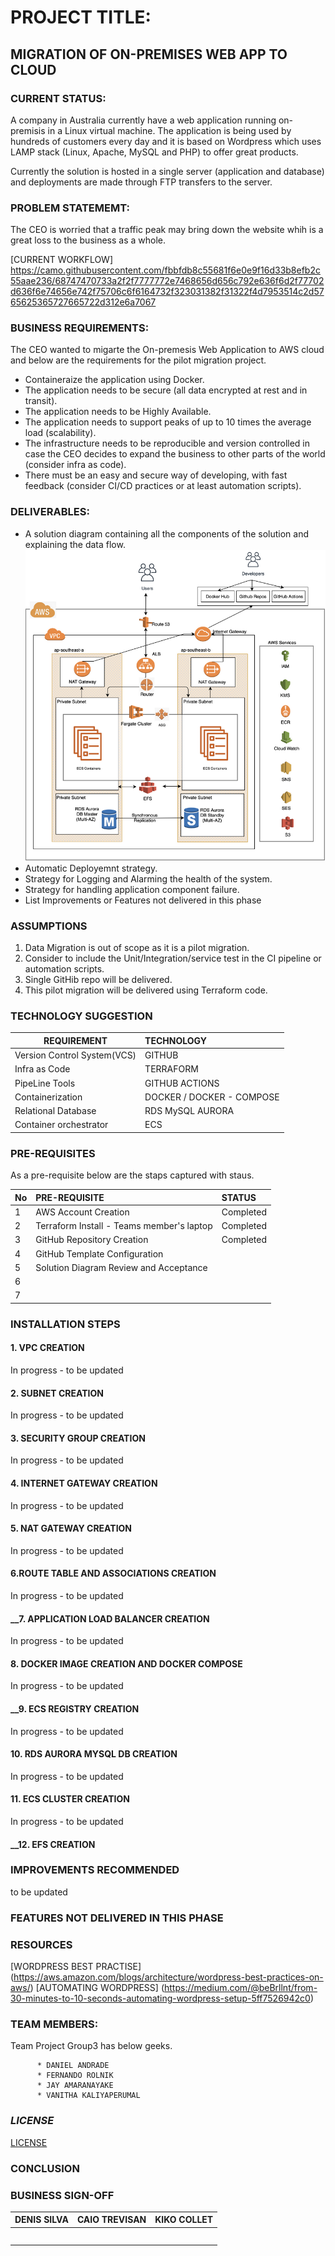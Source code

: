 # __PROJECT TITLE:__
## __MIGRATION OF ON-PREMISES WEB APP TO CLOUD__


### __CURRENT STATUS:__
A company in Australia currently have a web application running on-premisis in a Linux virtual machine. The application is being used by hundreds of customers every day and it is based on Wordpress which uses LAMP stack (Linux, Apache, MySQL and PHP) to offer great products.

Currently the solution is hosted in a single server (application and database) and deployments are made through FTP transfers to the server.

### __PROBLEM STATEMEMT:__
The CEO is worried that a traffic peak may bring down the website whih is a great loss to the business as a whole.

[CURRENT WORKFLOW] https://camo.githubusercontent.com/fbbfdb8c55681f6e0e9f16d33b8efb2c55aae236/68747470733a2f2f7777772e7468656d656c792e636f6d2f77702d636f6e74656e742f75706c6f6164732f323031382f31322f4d7953514c2d5765625365727665722d312e6a7067

### __BUSINESS REQUIREMENTS:__
The CEO wanted to migarte the On-premesis Web Application to AWS cloud and below are the requirements for the pilot migration project. 

*  Containeraize the application using Docker.
*  The application needs to be secure (all data encrypted at rest and in transit).
*  The application needs to be Highly Available.
* The application needs to support peaks of up to 10 times the average load (scalability).
* The infrastructure needs to be reproducible and version controlled in case the CEO decides to expand the business to other parts of the world (consider infra as code).
* There must be an easy and secure way of developing, with fast feedback (consider CI/CD practices or at least automation scripts).

### __DELIVERABLES:__
* A solution diagram containing all the components of the solution and explaining the data flow.
    ![Solution Diagram](./images/da-project1.png)
* Automatic Deployemnt strategy.
* Strategy for Logging and Alarming the health of the system.
* Strategy for handling application component failure.
* List Improvements or Features not delivered in this phase

### __ASSUMPTIONS__

1. Data Migration is out of scope as it is a pilot migration.
2. Consider to include the Unit/Integration/service test in the CI pipeline or automation scripts.
3. Single GitHib repo will be delivered.
4. This pilot migration will be delivered using Terraform code.

### __TECHNOLOGY SUGGESTION__

| REQUIREMENT                  |  TECHNOLOGY                |
|------------------------------|:---------------------------|
|  Version Control System(VCS) |  GITHUB                  |
|  Infra as Code               |  TERRAFORM                 |
|  PipeLine Tools              |  GITHUB ACTIONS            |
|  Containerization            |  DOCKER / DOCKER - COMPOSE  |
|  Relational Database         |  RDS MySQL AURORA           |
|  Container orchestrator      |  ECS                        |

### __PRE-REQUISITES__
As a pre-requisite below are the staps captured with staus.

| No  |  PRE-REQUISITE                            | STATUS          |
|-----|:------------------------------------------|:----------------|
| 1   | AWS Account Creation                      | Completed       |
| 2   | Terraform Install - Teams member's laptop | Completed       |
| 3   | GitHub Repository Creation                | Completed       |
| 4   | GitHub Template Configuration             |                 |
| 5   | Solution Diagram Review and Acceptance    |                 |
| 6   |                                           |                 |
| 7   |                                           |                 |



### __INSTALLATION STEPS__

#### __1. VPC CREATION__
In progress - to be updated

#### __2. SUBNET CREATION__
In progress - to be updated

#### __3. SECURITY GROUP CREATION__
In progress - to be updated

#### __4. INTERNET GATEWAY CREATION__
In progress - to be updated

#### __5. NAT GATEWAY CREATION__
In progress - to be updated

#### __6.ROUTE TABLE AND ASSOCIATIONS CREATION__
In progress - to be updated

#### __7. APPLICATION LOAD BALANCER CREATION
In progress - to be updated

#### __8. DOCKER IMAGE CREATION AND DOCKER COMPOSE__
In progress - to be updated

#### __9. ECS REGISTRY CREATION
In progress - to be updated

#### __10. RDS AURORA MYSQL DB CREATION__
In progress - to be updated

#### __11. ECS CLUSTER CREATION__
In progress - to be updated

#### __12. EFS CREATION




### __IMPROVEMENTS RECOMMENDED__
 to be updated


### __FEATURES NOT DELIVERED IN THIS PHASE__


### __RESOURCES__

[WORDPRESS BEST PRACTISE] (https://aws.amazon.com/blogs/architecture/wordpress-best-practices-on-aws/)
[AUTOMATING WORDPRESS] (https://medium.com/@beBrllnt/from-30-minutes-to-10-seconds-automating-wordpress-setup-5ff7526942c0)

### __TEAM MEMBERS:__
Team Project Group3 has below geeks.

          * DANIEL ANDRADE
          * FERNANDO ROLNIK
          * JAY AMARANAYAKE
          * VANITHA KALIYAPERUMAL

### ___LICENSE___
[LICENSE](./LICENSE)

### __CONCLUSION__

### __BUSINESS SIGN-OFF__

| DENIS SILVA       |       CAIO TREVISAN      |        KIKO COLLET     |
|-------------------|:-------------------------|:-----------------------|
|              <br> |                      <br>|                    <br>|
|                   |                          |                        |

